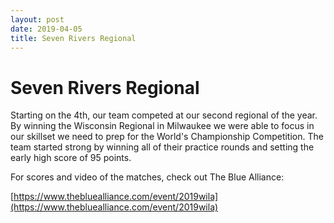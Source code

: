 ```yaml
---
layout: post
date: 2019-04-05
title: Seven Rivers Regional
---
```


# Seven Rivers Regional
Starting on the 4th, our team competed at our second regional of the year.
By winning the Wisconsin Regional in Milwaukee we were able to focus in our skillset we 
need to prep for the World's Championship Competition. The team started strong by winning all of 
their practice rounds and setting the early high score of 95 points. 


For scores and video of the matches, check out The Blue Alliance:

[https://www.thebluealliance.com/event/2019wila](https://www.thebluealliance.com/event/2019wila)